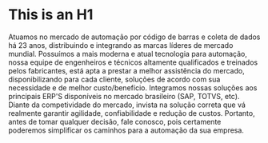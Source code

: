# This is an H1

Atuamos no mercado de automação por código de barras e coleta de dados há 23 anos, distribuindo e integrando as marcas líderes de mercado mundial. Possuímos a mais moderna e atual tecnologia para automação, nossa equipe de engenheiros e técnicos altamente qualificados e treinados pelos fabricantes, está apta a prestar a melhor assistência do mercado, disponibilizando para cada cliente, soluções de acordo com sua necessidade e de melhor custo/benefício.
Integramos nossas soluções aos principais ERP'S disponíveis no mercado brasileiro (SAP, TOTVS, etc).
Diante da competividade do mercado, invista na solução correta que vá realmente garantir agilidade, confiabilidade e redução de custos.
Portanto, antes de tomar qualquer decisão, fale conosco, pois certamente poderemos simplificar os caminhos para a automação da sua empresa.